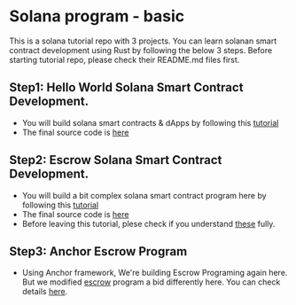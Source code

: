 # Solana program - basic

This is a solana tutorial repo with 3 projects.
You can learn solanan smart contract development using Rust by following the below 3 steps.
Before starting tutorial repo, please check their README.md files first.

## Step1: Hello World Solana Smart Contract Development.

- You will build solana smart contracts & dApps by following this [tutorial](https://solhack.com/courses/building-solana-smart-contracts-dapps-with-james-bachini/)
- The final source code is [here](/helloWorld)

## Step2: Escrow Solana Smart Contract Development.

- You will build a bit complex solana smart contract program here by following this [tutorial](https://paulx.dev/blog/2021/01/14/programming-on-solana-an-introduction/)
- The final source code is [here](/escrow)
- Before leaving this tutorial, plese check if you understand [these](/escrow/program/doc.md) fully.


## Step3: Anchor Escrow Program
- Using Anchor framework, We're building Escrow Programing again here. But we modified [escrow](/escrow) program a bid differently here. You can check details [here](/anchor-escrow-master/README.md).